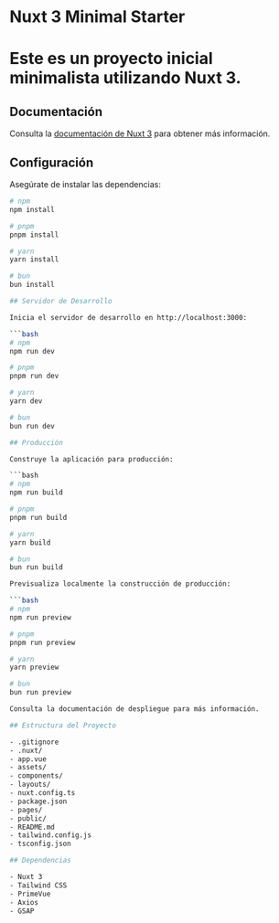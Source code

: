 # Nuxt 3 Minimal Starter

# Este es un proyecto inicial minimalista utilizando Nuxt 3.

## Documentación

Consulta la [documentación de Nuxt 3](https://nuxt.com/docs/getting-started/introduction) para obtener más información.

## Configuración

Asegúrate de instalar las dependencias:

```bash
# npm
npm install

# pnpm
pnpm install

# yarn
yarn install

# bun
bun install

## Servidor de Desarrollo

Inicia el servidor de desarrollo en http://localhost:3000:

```bash
# npm
npm run dev

# pnpm
pnpm run dev

# yarn
yarn dev

# bun
bun run dev

## Producción

Construye la aplicación para producción:

```bash
# npm
npm run build

# pnpm
pnpm run build

# yarn
yarn build

# bun
bun run build

Previsualiza localmente la construcción de producción:

```bash
# npm
npm run preview

# pnpm
pnpm run preview

# yarn
yarn preview

# bun
bun run preview

Consulta la documentación de despliegue para más información.

## Estructura del Proyecto

- .gitignore
- .nuxt/
- app.vue
- assets/
- components/
- layouts/
- nuxt.config.ts
- package.json
- pages/
- public/
- README.md
- tailwind.config.js
- tsconfig.json

## Dependencias

- Nuxt 3
- Tailwind CSS
- PrimeVue
- Axios
- GSAP
